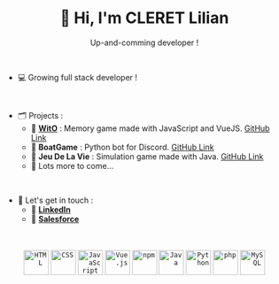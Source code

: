 <h1 style="text-align: center;">👋 Hi, I'm CLERET Lilian</h1>

<p style="text-align: center;">Up-and-comming developer !</p>

<br>

- 💻 Growing full stack developer !
<br>

- 🗂️ Projects :
  - 📂 **[WitO](https://where-is-the-other.lilian-cleret.com/)** : Memory game made with JavaScript and VueJS. [GitHub Link](https://github.com/C-Lilian/WitO)
  - 📂 **BoatGame** : Python bot for Discord. [GitHub Link](https://github.com/C-Lilian/BoatGame)
  - 📂 **Jeu De La Vie** : Simulation game made with Java. [GitHub Link](https://github.com/C-Lilian/Jeu_De_La_Vie)
  - 📁 Lots more to come...
<br>

- 📍 Let's get in touch :
  - 🔗 **[LinkedIn](https://www.linkedin.com/in/lilian-cleret/)**
  - 🔗 **[Salesforce](https://www.salesforce.com/trailblazer/c-lilian92)**

<br>

<br>

<div align="center">
  <code><img width="45" src="https://user-images.githubusercontent.com/25181517/192158954-f88b5814-d510-4564-b285-dff7d6400dad.png" alt="HTML" title="HTML"/></code>
  <code><img width="45" src="https://user-images.githubusercontent.com/25181517/183898674-75a4a1b1-f960-4ea9-abcb-637170a00a75.png" alt="CSS" title="CSS"/></code>
  <code><img width="45" src="https://user-images.githubusercontent.com/25181517/117447155-6a868a00-af3d-11eb-9cfe-245df15c9f3f.png" alt="JavaScript" title="JavaScript"/></code>
  <code><img width="45" src="https://user-images.githubusercontent.com/25181517/117448124-a2da9800-af3e-11eb-85d2-bd1b69b65603.png" alt="Vue.js" title="Vue.js"/></code>
  <code><img width="45" src="https://user-images.githubusercontent.com/25181517/121401671-49102800-c959-11eb-9f6f-74d49a5e1774.png" alt="npm" title="npm"/></code>
  <code><img width="45" src="https://user-images.githubusercontent.com/25181517/117201156-9a724800-adec-11eb-9a9d-3cd0f67da4bc.png" alt="Java" title="Java"/></code>
  <code><img width="45" src="https://user-images.githubusercontent.com/25181517/183423507-c056a6f9-1ba8-4312-a350-19bcbc5a8697.png" alt="Python" title="Python"/></code>
  <code><img width="45" src="https://user-images.githubusercontent.com/25181517/183570228-6a040b9f-3ddf-47a2-a201-743121dac664.png" alt="php" title="php"/></code>
  <code><img width="45" src="https://user-images.githubusercontent.com/25181517/183896128-ec99105a-ec1a-4d85-b08b-1aa1620b2046.png" alt="MySQL" title="MySQL"/></code>
</div>
